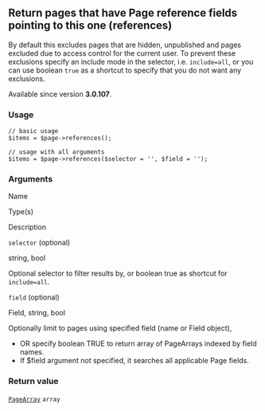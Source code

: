 Return pages that have Page reference fields pointing to this one (references)
------------------------------------------------------------------------------

By default this excludes pages that are hidden, unpublished and pages excluded due to access control for the current user. To prevent these exclusions specify an include mode in the selector, i.e. `include=all`, or you can use boolean `true` as a shortcut to specify that you do not want any exclusions.

Available since version **3.0.107**.

### Usage

    // basic usage
    $items = $page->references();
    
    // usage with all arguments
    $items = $page->references($selector = '', $field = '');

### Arguments

Name

Type(s)

Description

`selector` (optional)

string, bool

Optional selector to filter results by, or boolean true as shortcut for `include=all`.

`field` (optional)

Field, string, bool

Optionally limit to pages using specified field (name or Field object),

*   OR specify boolean TRUE to return array of PageArrays indexed by field names.
*   If $field argument not specified, it searches all applicable Page fields.

### Return value

[`PageArray`](/api/ref/page-array/) `array`

